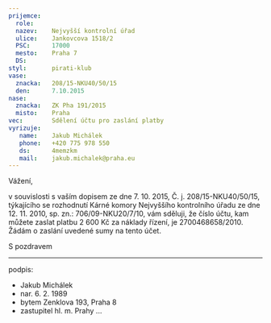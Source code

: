 ```yaml
---
prijemce: 
  role:     
  nazev:    Nejvyšší kontrolní úřad
  ulice:    Jankovcova 1518/2
  PSC:      17000
  mesto:    Praha 7
  DS:       
styl:       pirati-klub
vase:
  znacka:   208/15-NKU40/50/15
  den:      7.10.2015
nase:
  znacka:   ZK Pha 191/2015
  misto:    Praha
vec:        Sdělení účtu pro zaslání platby
vyrizuje:   
   name:    Jakub Michálek
   phone:   +420 775 978 550
   ds:      4memzkm
   mail:    jakub.michalek@praha.eu
---
```


Vážení,

v souvislosti s vaším dopisem ze dne 7. 10. 2015, Č. j. 208/15-NKU40/50/15, týkajícího se rozhodnutí Kárné komory Nejvyššího kontrolního 
úřadu ze dne 12. 11. 2010, sp. zn.: 706/09-NKU20/7/10, vám sděluji, že číslo účtu, kam můžete zaslat platbu 2 600 Kč za náklady řízení, je 2700468658/2010. Žádám o zaslání uvedené sumy na tento účet.

S pozdravem

---
podpis: 
  - Jakub Michálek
  - nar. 6. 2. 1989
  - bytem Zenklova 193, Praha 8
  - zastupitel hl. m. Prahy
...
